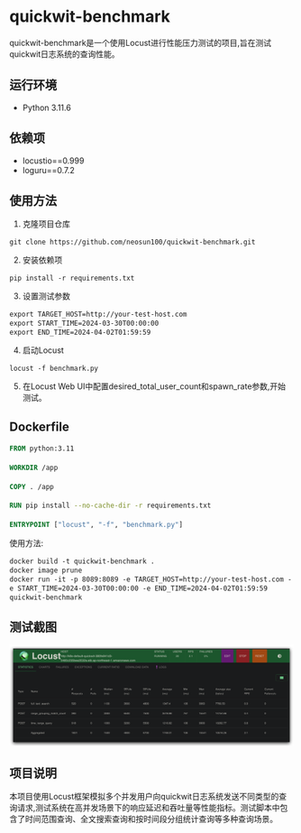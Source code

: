 # quickwit-benchmark

quickwit-benchmark是一个使用Locust进行性能压力测试的项目,旨在测试quickwit日志系统的查询性能。

## 运行环境

- Python 3.11.6

## 依赖项

- locustio==0.999
- loguru==0.7.2

## 使用方法

1. 克隆项目仓库

```
git clone https://github.com/neosun100/quickwit-benchmark.git
```

2. 安装依赖项

```
pip install -r requirements.txt
```

3. 设置测试参数

```
export TARGET_HOST=http://your-test-host.com
export START_TIME=2024-03-30T00:00:00
export END_TIME=2024-04-02T01:59:59
```

4. 启动Locust

```
locust -f benchmark.py
```

5. 在Locust Web UI中配置desired_total_user_count和spawn_rate参数,开始测试。

## Dockerfile

```dockerfile
FROM python:3.11

WORKDIR /app

COPY . /app

RUN pip install --no-cache-dir -r requirements.txt

ENTRYPOINT ["locust", "-f", "benchmark.py"]
```

使用方法:

```
docker build -t quickwit-benchmark .
docker image prune 
docker run -it -p 8089:8089 -e TARGET_HOST=http://your-test-host.com -e START_TIME=2024-03-30T00:00:00 -e END_TIME=2024-04-02T01:59:59 quickwit-benchmark
```

## 测试截图
![locust_quickwit](Pics/locust_quickwit.jpg)

## 项目说明

本项目使用Locust框架模拟多个并发用户向quickwit日志系统发送不同类型的查询请求,测试系统在高并发场景下的响应延迟和吞吐量等性能指标。测试脚本中包含了时间范围查询、全文搜索查询和按时间段分组统计查询等多种查询场景。



